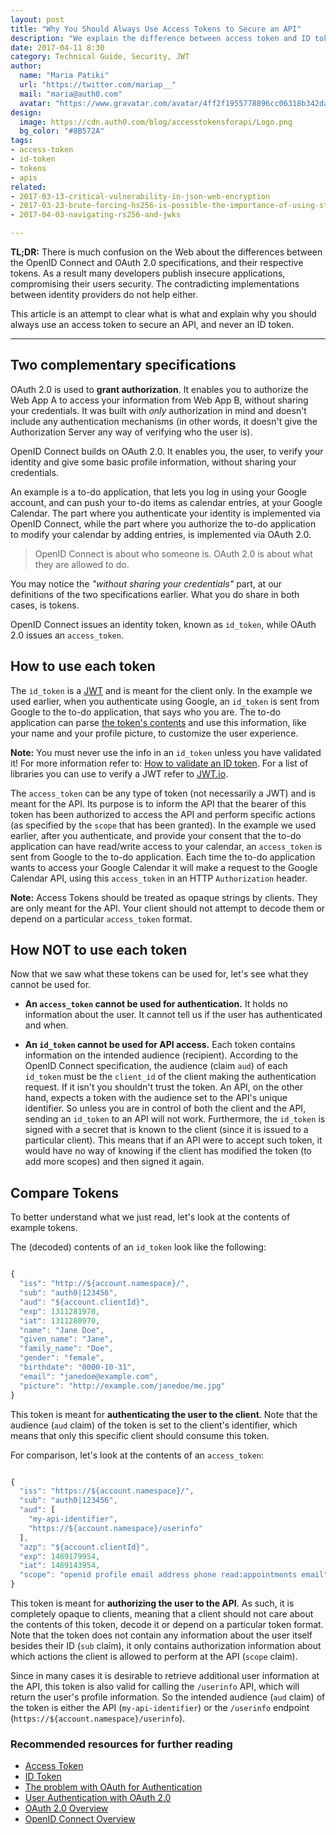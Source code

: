 ```yaml
---
layout: post
title: "Why You Should Always Use Access Tokens to Secure an API"
description: "We explain the difference between access token and ID token and why the latter should never be used to secure an API."
date: 2017-04-11 8:30
category: Technical Guide, Security, JWT
author:
  name: "Maria Patiki"
  url: "https://twitter.com/mariap__"
  mail: "maria@auth0.com"
  avatar: "https://www.gravatar.com/avatar/4ff2f1955778896cc06318b342dabf55?size=200"
design:
  image: https://cdn.auth0.com/blog/accesstokensforapi/Logo.png
  bg_color: "#8B572A"
tags:
- access-token
- id-token
- tokens
- apis
related:
- 2017-03-13-critical-vulnerability-in-json-web-encryption
- 2017-03-23-brute-forcing-hs256-is-possible-the-importance-of-using-strong-keys-to-sign-jwts
- 2017-04-03-navigating-rs256-and-jwks

---
```


**TL;DR:** There is much confusion on the Web about the differences between the OpenID Connect and OAuth 2.0 specifications, and their respective tokens. As a result many developers publish insecure applications, compromising their users security. The contradicting implementations between identity providers do not help either.

This article is an attempt to clear what is what and explain why you should always use an access token to secure an API, and never an ID token.

---

## Two complementary specifications

OAuth 2.0 is used to **grant authorization**. It enables you to authorize the Web App A to access your information from Web App B, without sharing your credentials. It was built with *only* authorization in mind and doesn't include any authentication mechanisms (in other words, it doesn't give the Authorization Server any way of verifying who the user is).

OpenID Connect builds on OAuth 2.0. It enables you, the user, to verify your identity and give some basic profile information, without sharing your credentials.

An example is a to-do application, that lets you log in using your Google account, and can push your to-do items as calendar entries, at your Google Calendar. The part where you authenticate your identity is implemented via OpenID Connect, while the part where you authorize the to-do application to modify your calendar by adding entries, is implemented via OAuth 2.0.

> OpenID Connect is about who someone is. OAuth 2.0 is about what they are allowed to do.

You may notice the *"without sharing your credentials"* part, at our definitions of the two specifications earlier. What you do share in both cases, is tokens.

OpenID Connect issues an identity token, known as `id_token`, while OAuth 2.0 issues an `access_token`.

## How to use each token

The `id_token` is a [JWT](https://auth0.com/docs/jwt) and is meant for the client only. In the example we used earlier, when you authenticate using Google, an `id_token` is sent from Google to the to-do application, that says who you are. The to-do application can parse [the token's contents](https://openid.net/specs/openid-connect-core-1_0.html#StandardClaims) and use this information, like your name and your profile picture, to customize the user experience.

**Note:** You must never use the info in an `id_token` unless you have validated it! For more information refer to: [How to validate an ID token](https://auth0.com/docs/tokens/id-token#how-to-validate-an-id-token). For a list of libraries you can use to verify a JWT refer to [JWT.io](https://jwt.io/).

The `access_token` can be any type of token (not necessarily a JWT) and is meant for the API. Its purpose is to inform the API that the bearer of this token has been authorized to access the API and perform specific actions (as specified by the `scope` that has been granted). In the example we used earlier, after you authenticate, and provide your consent that the to-do application can have read/write access to your calendar, an `access_token` is sent from Google to the to-do application. Each time the to-do application wants to access your Google Calendar it will make a request to the Google Calendar API, using this `access_token` in an HTTP `Authorization` header.

**Note:** Access Tokens should be treated as opaque strings by clients. They are only meant for the API. Your client should not attempt to decode them or depend on a particular `access_token` format.

## How NOT to use each token

Now that we saw what these tokens can be used for, let's see what they cannot be used for.

* **An `access_token` cannot be used for authentication.** It holds no information about the user. It cannot tell us if the user has authenticated and when.

* **An `id_token` cannot be used for API access.** Each token contains information on the intended audience (recipient). According to the OpenID Connect specification, the audience (claim `aud`) of each `id_token` must be the `client_id` of the client making the authentication request. If it isn't you shouldn't trust the token. An API, on the other hand, expects a token with the audience set to the API's unique identifier. So unless you are in control of both the client and the API, sending an `id_token` to an API will not work. Furthermore, the `id_token` is signed with a secret that is known to the client (since it is issued to a particular client). This means that if an API were to accept such token, it would have no way of knowing if the client has modified the token (to add more scopes) and then signed it again.

## Compare Tokens

To better understand what we just read, let's look at the contents of example tokens.

The (decoded) contents of an `id_token` look like the following:

```js

{
  "iss": "http://${account.namespace}/",
  "sub": "auth0|123456",
  "aud": "${account.clientId}",
  "exp": 1311281970,
  "iat": 1311280970,
  "name": "Jane Doe",
  "given_name": "Jane",
  "family_name": "Doe",
  "gender": "female",
  "birthdate": "0000-10-31",
  "email": "janedoe@example.com",
  "picture": "http://example.com/janedoe/me.jpg"
}

```

This token is meant for **authenticating the user to the client**. Note that the audience (`aud` claim) of the token is set to the client's identifier, which means that only this specific client should consume this token.

For comparison, let's look at the contents of an `access_token`:

```js

{
  "iss": "https://${account.namespace}/",
  "sub": "auth0|123456",
  "aud": [
    "my-api-identifier",
    "https://${account.namespace}/userinfo"
  ],
  "azp": "${account.clientId}",
  "exp": 1489179954,
  "iat": 1489143954,
  "scope": "openid profile email address phone read:appointments email"
}

```

This token is meant for **authorizing the user to the API**. As such, it is completely opaque to clients, meaning that a client should not care about the contents of this token, decode it or depend on a particular token format. Note that the token does not contain any information about the user itself besides their ID (`sub` claim), it only contains authorization information about which actions the client is allowed to perform at the API (`scope` claim).

Since in many cases it is desirable to retrieve additional user information at the API, this token is also valid for calling the `/userinfo` API, which will return the user's profile information. So the intended audience (`aud` claim) of the token is either the API (`my-api-identifier`) or the `/userinfo` endpoint (`https://${account.namespace}/userinfo`).

### Recommended resources for further reading

* [Access Token](https://auth0.com/docs/tokens/access-token)
* [ID Token](https://auth0.com/docs/tokens/id-token)
* [The problem with OAuth for Authentication](http://www.thread-safe.com/2012/01/problem-with-oauth-for-authentication.html)
* [User Authentication with OAuth 2.0](https://oauth.net/articles/authentication/)
* [OAuth 2.0 Overview](https://auth0.com/docs/protocols/oauth2)
* [OpenID Connect Overview](https://auth0.com/docs/protocols/oidc)
